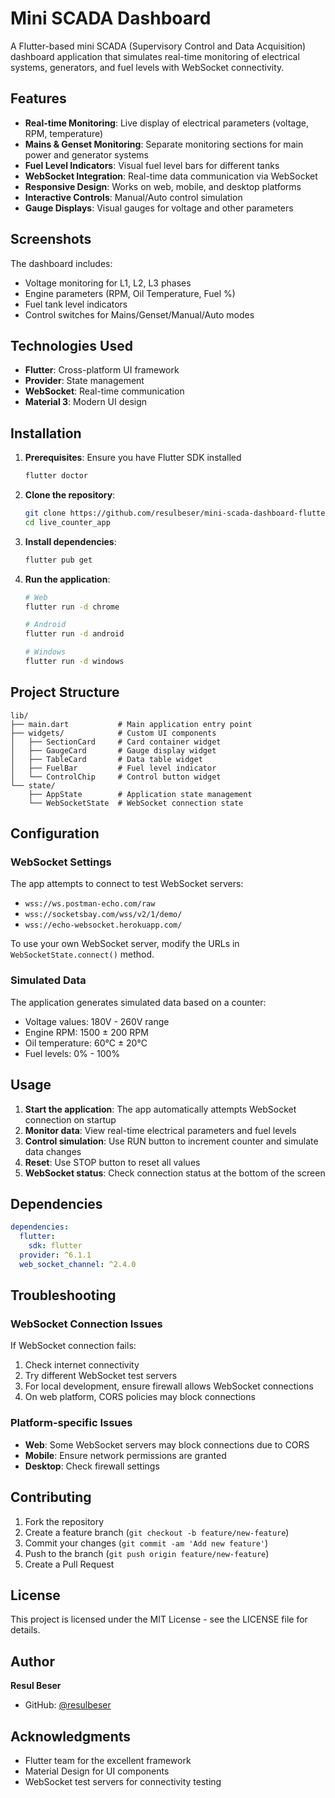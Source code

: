 # Mini SCADA Dashboard

A Flutter-based mini SCADA (Supervisory Control and Data Acquisition) dashboard application that simulates real-time monitoring of electrical systems, generators, and fuel levels with WebSocket connectivity.

## Features

- **Real-time Monitoring**: Live display of electrical parameters (voltage, RPM, temperature)
- **Mains & Genset Monitoring**: Separate monitoring sections for main power and generator systems
- **Fuel Level Indicators**: Visual fuel level bars for different tanks
- **WebSocket Integration**: Real-time data communication via WebSocket
- **Responsive Design**: Works on web, mobile, and desktop platforms
- **Interactive Controls**: Manual/Auto control simulation
- **Gauge Displays**: Visual gauges for voltage and other parameters

## Screenshots

The dashboard includes:
- Voltage monitoring for L1, L2, L3 phases
- Engine parameters (RPM, Oil Temperature, Fuel %)
- Fuel tank level indicators
- Control switches for Mains/Genset/Manual/Auto modes

## Technologies Used

- **Flutter**: Cross-platform UI framework
- **Provider**: State management
- **WebSocket**: Real-time communication
- **Material 3**: Modern UI design

## Installation

1. **Prerequisites**: Ensure you have Flutter SDK installed
   ```bash
   flutter doctor
   ```

2. **Clone the repository**:
   ```bash
   git clone https://github.com/resulbeser/mini-scada-dashboard-flutter.git
   cd live_counter_app
   ```

3. **Install dependencies**:
   ```bash
   flutter pub get
   ```

4. **Run the application**:
   ```bash
   # Web
   flutter run -d chrome
   
   # Android
   flutter run -d android
   
   # Windows
   flutter run -d windows
   ```

## Project Structure

```
lib/
├── main.dart           # Main application entry point
├── widgets/            # Custom UI components
│   ├── SectionCard     # Card container widget
│   ├── GaugeCard       # Gauge display widget
│   ├── TableCard       # Data table widget
│   ├── FuelBar         # Fuel level indicator
│   └── ControlChip     # Control button widget
└── state/
    ├── AppState        # Application state management
    └── WebSocketState  # WebSocket connection state
```

## Configuration

### WebSocket Settings
The app attempts to connect to test WebSocket servers:
- `wss://ws.postman-echo.com/raw`
- `wss://socketsbay.com/wss/v2/1/demo/`
- `wss://echo-websocket.herokuapp.com/`

To use your own WebSocket server, modify the URLs in `WebSocketState.connect()` method.

### Simulated Data
The application generates simulated data based on a counter:
- Voltage values: 180V - 260V range
- Engine RPM: 1500 ± 200 RPM
- Oil temperature: 60°C ± 20°C
- Fuel levels: 0% - 100%

## Usage

1. **Start the application**: The app automatically attempts WebSocket connection on startup
2. **Monitor data**: View real-time electrical parameters and fuel levels
3. **Control simulation**: Use RUN button to increment counter and simulate data changes
4. **Reset**: Use STOP button to reset all values
5. **WebSocket status**: Check connection status at the bottom of the screen

## Dependencies

```yaml
dependencies:
  flutter:
    sdk: flutter
  provider: ^6.1.1
  web_socket_channel: ^2.4.0
```

## Troubleshooting

### WebSocket Connection Issues
If WebSocket connection fails:
1. Check internet connectivity
2. Try different WebSocket test servers
3. For local development, ensure firewall allows WebSocket connections
4. On web platform, CORS policies may block connections

### Platform-specific Issues
- **Web**: Some WebSocket servers may block connections due to CORS
- **Mobile**: Ensure network permissions are granted
- **Desktop**: Check firewall settings

## Contributing

1. Fork the repository
2. Create a feature branch (`git checkout -b feature/new-feature`)
3. Commit your changes (`git commit -am 'Add new feature'`)
4. Push to the branch (`git push origin feature/new-feature`)
5. Create a Pull Request

## License

This project is licensed under the MIT License - see the LICENSE file for details.

## Author

**Resul Beser**
- GitHub: [@resulbeser](https://github.com/resulbeser)

## Acknowledgments

- Flutter team for the excellent framework
- Material Design for UI components
- WebSocket test servers for connectivity testing
